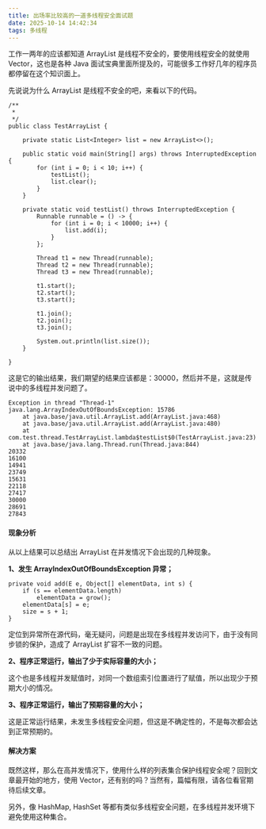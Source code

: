 ```yaml
---
title: 出场率比较高的一道多线程安全面试题
date: 2025-10-14 14:42:34
tags: 多线程
---
```


工作一两年的应该都知道 ArrayList 是线程不安全的，要使用线程安全的就使用 Vector，这也是各种 Java 面试宝典里面所提及的，可能很多工作好几年的程序员都停留在这个知识面上。

先说说为什么 ArrayList 是线程不安全的吧，来看以下的代码。

```
/**
 * 
 */
public class TestArrayList {

	private static List<Integer> list = new ArrayList<>();

	public static void main(String[] args) throws InterruptedException {
		for (int i = 0; i < 10; i++) {
			testList();
			list.clear();
		}
	}

	private static void testList() throws InterruptedException {
		Runnable runnable = () -> {
			for (int i = 0; i < 10000; i++) {
				list.add(i);
			}
		};

		Thread t1 = new Thread(runnable);
		Thread t2 = new Thread(runnable);
		Thread t3 = new Thread(runnable);

		t1.start();
		t2.start();
		t3.start();

		t1.join();
		t2.join();
		t3.join();

		System.out.println(list.size());
	}

}
```

这是它的输出结果，我们期望的结果应该都是：30000，然后并不是，这就是传说中的多线程并发问题了。

```
Exception in thread "Thread-1" java.lang.ArrayIndexOutOfBoundsException: 15786
	at java.base/java.util.ArrayList.add(ArrayList.java:468)
	at java.base/java.util.ArrayList.add(ArrayList.java:480)
	at com.test.thread.TestArrayList.lambda$testList$0(TestArrayList.java:23)
	at java.base/java.lang.Thread.run(Thread.java:844)
20332
16100
14941
23749
15631
22118
27417
30000
28691
27843
```

#### 现象分析

从以上结果可以总结出 ArrayList 在并发情况下会出现的几种现象。

**1、发生 ArrayIndexOutOfBoundsException 异常；**

```
private void add(E e, Object[] elementData, int s) {
    if (s == elementData.length)
        elementData = grow();
    elementData[s] = e;
    size = s + 1;
}
```

定位到异常所在源代码，毫无疑问，问题是出现在多线程并发访问下，由于没有同步锁的保护，造成了 ArrayList 扩容不一致的问题。


**2、程序正常运行，输出了少于实际容量的大小；**

这个也是多线程并发赋值时，对同一个数组索引位置进行了赋值，所以出现少于预期大小的情况。

**3、程序正常运行，输出了预期容量的大小；**

这是正常运行结果，未发生多线程安全问题，但这是不确定性的，不是每次都会达到正常预期的。

#### 解决方案

既然这样，那么在高并发情况下，使用什么样的列表集合保护线程安全呢？回到文章最开始的地方，使用 Vector，还有别的吗？当然有，篇幅有限，请各位看官期待后续文章。

另外，像 HashMap, HashSet 等都有类似多线程安全问题，在多线程并发环境下避免使用这种集合。

